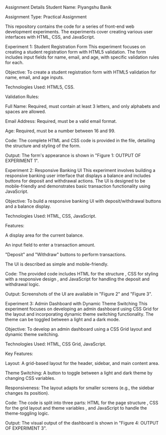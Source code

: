 
Assignment Details
Student Name: Piyangshu Banik

Assignment Type: Practical Assignment

This repository contains the code for a series of front-end web development experiments. The experiments cover creating various user interfaces with HTML, CSS, and JavaScript.

Experiment 1: Student Registration Form
This experiment focuses on creating a student registration form with HTML5 validation. The form includes input fields for name, email, and age, with specific validation rules for each.


Objective: To create a student registration form with HTML5 validation for name, email, and age inputs.


Technologies Used: HTML5, CSS.

Validation Rules:


Full Name: Required, must contain at least 3 letters, and only alphabets and spaces are allowed.


Email Address: Required, must be a valid email format.


Age: Required, must be a number between 16 and 99.


Code: The complete HTML and CSS code is provided in the file, detailing the structure and styling of the form.





Output: The form's appearance is shown in "Figure 1: OUTPUT OF EXPERIMENT 1".

Experiment 2: Responsive Banking UI
This experiment involves building a responsive banking user interface that displays a balance and includes buttons for deposit and withdrawal actions. The UI is designed to be mobile-friendly and demonstrates basic transaction functionality using JavaScript.


Objective: To build a responsive banking UI with deposit/withdrawal buttons and a balance display.

Technologies Used: HTML, CSS, JavaScript.

Features:

A display area for the current balance.

An input field to enter a transaction amount.

"Deposit" and "Withdraw" buttons to perform transactions.

The UI is described as simple and mobile-friendly.


Code: The provided code includes HTML for the structure , CSS for styling with a responsive design , and JavaScript for handling the deposit and withdrawal logic.






Output: Screenshots of the UI are available in "Figure 2" and "Figure 3".


Experiment 3: Admin Dashboard with Dynamic Theme Switching
This experiment focuses on developing an admin dashboard using CSS Grid for the layout and incorporating dynamic theme switching functionality. The theme can be toggled between a light and a dark mode.


Objective: To develop an admin dashboard using a CSS Grid layout and dynamic theme switching.

Technologies Used: HTML, CSS Grid, JavaScript.

Key Features:


Layout: A grid-based layout for the header, sidebar, and main content area.


Theme Switching: A button to toggle between a light and dark theme by changing CSS variables.




Responsiveness: The layout adapts for smaller screens (e.g., the sidebar changes its position).






Code: The code is split into three parts: HTML for the page structure , CSS for the grid layout and theme variables , and JavaScript to handle the theme-toggling logic.






Output: The visual output of the dashboard is shown in "Figure 4: OUTPUT OF EXPERIMENT 3".
